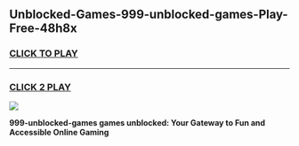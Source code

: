 
## Unblocked-Games-999-unblocked-games-Play-Free-48h8x
<h3>
<a href="https://premium76.site?title=999-unblocked-games&ref=19M">CLICK TO PLAY</a></h3>
<hr>

<h3>
<a href="https://premium76.site?title=999-unblocked-games&ref=19M">CLICK 2 PLAY</a>
  
</h3>

<a href="https://premium76.site?title=999-unblocked-games&ref=19M"><img src="https://clearcache.store/games.png"></a>


**999-unblocked-games games unblocked: Your Gateway to Fun and Accessible Online Gaming**
